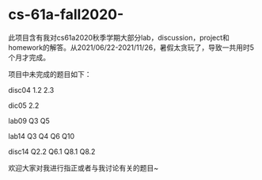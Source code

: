 # cs-61a-fall2020-
此项目含有我对cs61a2020秋季学期大部分lab，discussion，project和homework的解答。从2021/06/22-2021/11/26，暑假太贪玩了，导致一共用时5个月才完成。

项目中未完成的题目如下：

disc04 1.2 2.3

dic05 2.2

lab09 Q3 Q5

lab14 Q3 Q4 Q6 Q10

disc14 Q2.2 Q6.1 Q8.1 Q8.2

欢迎大家对我进行指正或者与我讨论有关的题目~
